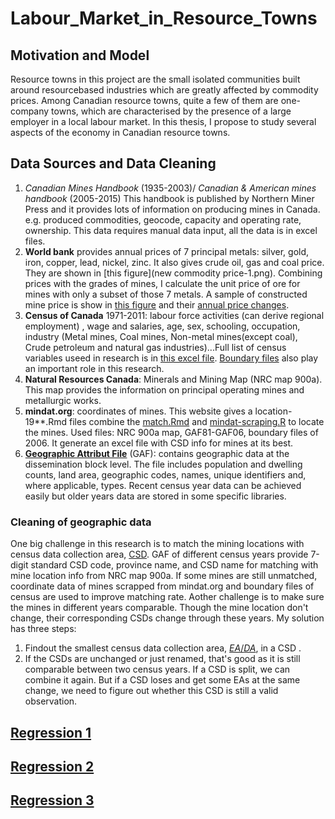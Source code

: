 # Labour_Market_in_Resource_Towns
## Motivation and Model
Resource towns in this project are the small isolated communities built around resourcebased
industries which are greatly affected by commodity prices. Among Canadian resource towns, quite a few of them are one-company towns, which
are characterised by the presence of a large employer in a local labour market. In this thesis, I propose to study several aspects of the economy in Canadian resource
towns. 
## Data Sources and Data Cleaning
1. *Canadian Mines Handbook* (1935-2003)/ *Canadian & American mines handbook*
(2005-2015) This handbook is published by Northern Miner Press and it provides
lots of information on producing mines in Canada. e.g. produced commodities,
geocode, capacity and operating rate, ownership. This data requires manual data input, all the data is in excel files.
2. **World bank** provides annual prices of 7 principal metals: silver, gold, iron, copper,
lead, nickel, zinc. It also gives crude oil, gas and coal price. They are shown in [this figure](new commodity price-1.png). Combining prices with the grades of mines, I calculate the unit price of ore for mines with only a subset of those 7 metals. A sample of constructed mine price is show in [this figure](figure-1.png) and their [annual price changes](mine_price_change.png).
3. **Census of Canada** 1971-2011: labour force activities (can derive regional employment)
, wage and salaries, age, sex, schooling, occupation, industry (Metal mines,
Coal mines, Non-metal mines(except coal), Crude petroleum and natural gas industries)...Full list of census variables useed in research is in [this excel file](chosen-variable-from-cencus-20181102.xlsx). [Boundary files](https://www.library.mcgill.ca/StatCan/geogfiles/census2006/canadafiles/index.html) also play an important role in this research.
4. **Natural Resources Canada**: Minerals and Mining Map (NRC map 900a). This map provides the
information on principal operating mines and metallurgic works. 
5. **mindat.org**: coordinates of mines. This website gives a location-19**.Rmd files combine the [match.Rmd](match.Rmd) and [mindat-scraping.R](mindat-scraping.R) to locate the mines. Used files: NRC 900a map, GAF81-GAF06, boundary files of 2006. It generate an excel file with CSD info for mines at its best. 
6. [**Geographic Attribut File**](https://www12.statcan.gc.ca/census-recensement/2011/geo/ref/att-eng.cfm) (GAF): contains geographic data at the dissemination block level. The file includes population and dwelling counts, land area, geographic codes, names, unique identifiers and, where applicable, types. Recent census year data can be achieved easily but older years data are stored in some specific libraries. 
### Cleaning of geographic data
One big challenge in this research is to match the mining locations with census data collection area, [CSD](https://www150.statcan.gc.ca/n1/pub/92-195-x/2011001/geo/csd-sdr/def-eng.htm). GAF of different census years provide 7-digit standard CSD code, province name, and CSD name for matching with mine location info from NRC map 900a. If some mines are still unmatched, coordinate data of mines scrapped from mindat.org and boundary files of census are used to improve matching rate.
Aother challenge is to make sure the mines in different years comparable. Though the mine location don't change, their corresponding CSDs change through these years. My solution has three steps: 
1) Findout the smallest census data collection area, [*EA*/*DA*](http://mchp-appserv.cpe.umanitoba.ca/viewDefinition.php?printer=Y&definitionID=102632), in a CSD .
2) If the CSDs are unchanged or just renamed, that's good as it is still comparable between two census years. If a CSD is split, we can combine it again. But if a CSD loses and get some EAs at the same change, we need to figure out whether this CSD is still a valid observation. 
## [Regression 1](regression1.do)
## [Regression 2](regression3-v2.do)
## [Regression 3](regression3-v3.do)

